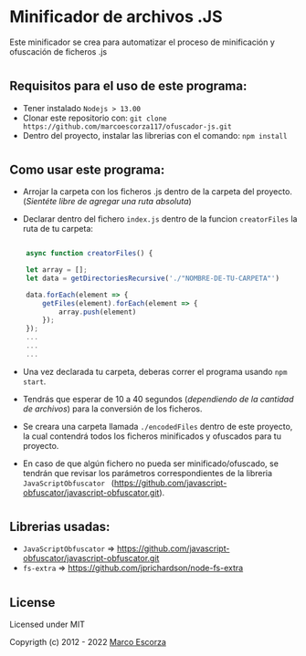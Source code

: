 # Minificador de archivos .JS

Este minificador se crea para automatizar el proceso de minificación y ofuscación de ficheros .js



#

## Requisitos para el uso de este programa:

- Tener instalado `Nodejs > 13.00`
- Clonar este repositorio con:  ```git clone https://github.com/marcoescorza117/ofuscador-js.git```
- Dentro del proyecto, instalar las librerias con el comando: `npm install`

#
## Como usar este programa:

- Arrojar la carpeta con los ficheros .js dentro de la carpeta del proyecto. (_Sientéte libre de agregar una ruta absoluta_)

- Declarar dentro del fichero `index.js` dentro de la funcion `creatorFiles` la ruta de tu carpeta: 

```js

    async function creatorFiles() {

    let array = [];
    let data = getDirectoriesRecursive('./"NOMBRE-DE-TU-CARPETA"') 

    data.forEach(element => {
        getFiles(element).forEach(element => {
            array.push(element)
        });
    });
    ...
    ...
    ...
```
- Una vez declarada tu carpeta, deberas correr el programa usando `npm start`.
- Tendrás que esperar de 10 a 40 segundos (_dependiendo de la cantidad de archivos_) para la conversión de los ficheros.

- Se creara una carpeta llamada `./encodedFiles` dentro de este proyecto, la cual contendrá todos los ficheros minificados y ofuscados para tu proyecto.

- En caso de que algún fichero no pueda ser minificado/ofuscado, se tendrán que revisar los parámetros correspondientes de la libreria `JavaScriptObfuscator ` (https://github.com/javascript-obfuscator/javascript-obfuscator.git).


#
## Librerias usadas:
- `JavaScriptObfuscator` => https://github.com/javascript-obfuscator/javascript-obfuscator.git
- `fs-extra` => https://github.com/jprichardson/node-fs-extra


#
## License

Licensed under MIT

Copyrigth (c) 2012 - 2022  [Marco Escorza](https://github.com/marcoescorza117)
